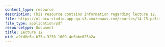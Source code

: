 ```yaml
---
content_type: resource
description: This resource contains information regarding lecture 12.
file: https://ol-ocw-studio-app-qa.s3.amazonaws.com/courses/14-75-political-economy-and-economic-development-fall-2012/a9fd8e5ab75a325016094e6bbe625b2a_MIT14_75F12_Lec12.pdf
file_type: application/pdf
resourcetype: Document
title: Lecture 12
uid: a9fd8e5a-b75a-3250-1609-4e6bbe625b2a
---
```


